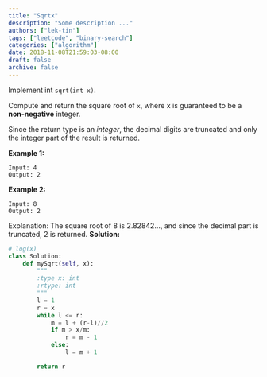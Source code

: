 ```yaml
---
title: "Sqrtx"
description: "Some description ..."
authors: ["lek-tin"]
tags: ["leetcode", "binary-search"]
categories: ["algorithm"]
date: 2018-11-08T21:59:03-08:00
draft: false
archive: false
---
```

Implement int `sqrt(int x)`.

Compute and return the square root of `x`, where x is guaranteed to be a **non-negative** integer.

Since the return type is an _integer_, the decimal digits are truncated and only the integer part of the result is returned.

**Example 1:**
```
Input: 4
Output: 2
```
**Example 2:**
```
Input: 8
Output: 2
```
Explanation: The square root of 8 is 2.82842..., and since the decimal part is truncated, 2 is returned.
**Solution:**
```python
# log(x)
class Solution:
    def mySqrt(self, x):
        """
        :type x: int
        :rtype: int
        """
        l = 1
        r = x
        while l <= r:
            m = l + (r-l)//2
            if m > x/m:
                r = m - 1
            else:
                l = m + 1

        return r
```